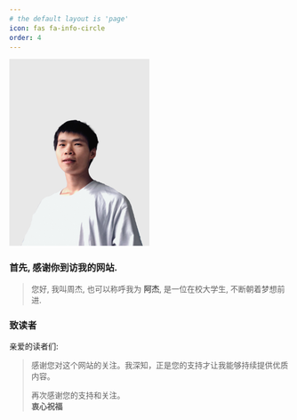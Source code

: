 ```yaml
---
# the default layout is 'page'
icon: fas fa-info-circle
order: 4
---
```


<img src="../assets/img/posts/about.jpg" alt="博主的头像" style="width: 50%;">

### 首先, 感谢你到访我的网站. 

> 您好, 我叫周杰, 也可以称呼我为 **阿杰**, 是一位在校大学生, 不断朝着梦想前进.

<!-- 从高中升到大学后, 我在大学这一年的时间里也不知道学到了什么. 一年时间, 我认为足以学习一项技能了, 进入工作了. 而我却将大部分时间花在了体验生活这个事情上了. 
 -->
<!-- 记得第一次跑到这个城市参加单招考试, 因为没有见到过城市里面的风光, 我刚踏进校门, 我自己的内心就已经颤抖不已. 我想象中的大学, 似乎没有这里好看. 这里给我的第一影响, 那就是大. 考试的地点是在新校区那边, 我从校门走到那里, 花了我将近 30 分钟. 可能是领导为了第一时间让我们感受这里的特色, 将所有好戏放入了开端, 我走在哪里, 都会忍不住多看一眼. 一切似乎都是那么的新奇, 我对于这个大学生活多了几分期待. 自己却一直在平息自己的心境, 假装自己诺无其实, 并提醒自己, 期待不要放太高, 期望越高失望也就越高. 

到大学, 学习嘛, 自然是不断得要向前看, 走好自己的路, 但我发现自己的经历是一片空白. 也许是自己的本心在作祟, 自己很在乎别人的看法, 看见别人光鲜亮丽的生活, 那种自卑就一直在不断攻击我. 虽然时刻提醒自己每个人的人生都不同, 但我发现自己好像缺了什么. 那时我不断寻找着, 想找到那份自己的答案. 

似乎我缺少了别人需要的乐观. 好, 我弥补这个缺点. 我开始寻找着乐观, 每时每刻想着丰富自己的生活, 不能过得太过于单调. 

似乎我缺少了别人需要的勇敢. 好, 我弥补这个缺点. 我开始做以前我不敢做的事情, 时刻去找别人认为的勇气, 人生没有勇气就不能获得成功.

......

磕磕绊绊, 就想摆脱那种有缺点的自己(虽然自己并不清楚哪些是优点那些是缺点). 于是我不断记录自己生活中的琐事, 想以此记录自己的成长, 也养成了随手记录生活的习惯, 便有了搭建自己的博客的想法. 没事的时候便寻找关于搭建博客的教程, 发现了一个极其容易的[搭建方法](), 照着做了一遍, 就成了, 不过当时放在了 Github Pages 中, 就一直没有写内容进去.

 我给自己下的定义就是, 虽然自己蠢吧, 但一定要给自己写下进步的过程, 也许自己做的事情不是尊崇自己的内心, 让自己凭借本能在社会优胜劣汰. 但我想就是因为这些蠢事情加起来, 才能让我明白为什么这些事情我要去做. 在暑假时期, 我到这座城市租房, 践行之前的想法, 边学习知识边寻找工作, 发现是那么困难(没有准备充分). 伤心之余, 便找寻着之前的足迹, 打开了我的博客, 想留下点什么.
 -->


### 致读者

亲爱的读者们:

> 感谢您对这个网站的关注。我深知，正是您的支持才让我能够持续提供优质内容。
>
> 再次感谢您的支持和关注。  
>  **衷心祝福**
 